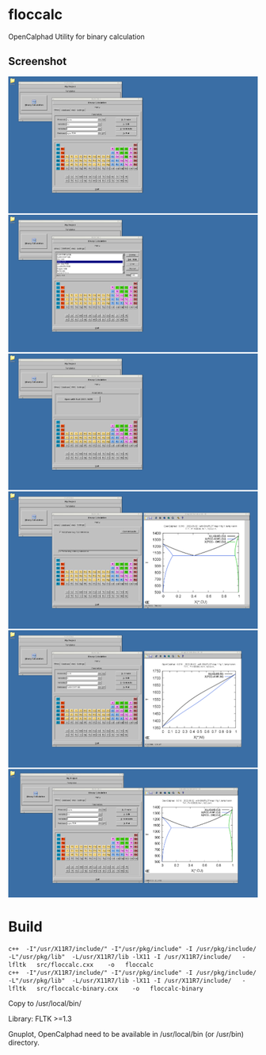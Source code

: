 # floccalc
OpenCalphad Utility for binary calculation


## Screenshot


![](media/floccalc-1.png)
![](media/floccalc-2.png)
![](media/floccalc-3.png)
![](media/floccalc-4.png)
![](media/floccalc-5.png)
![](media/floccalc-6.png)


# Build


````
c++  -I"/usr/X11R7/include/" -I"/usr/pkg/include" -I /usr/pkg/include/    -L"/usr/pkg/lib"  -L/usr/X11R7/lib -lX11 -I /usr/X11R7/include/   -lfltk   src/floccalc.cxx    -o   floccalc    
c++  -I"/usr/X11R7/include/" -I"/usr/pkg/include" -I /usr/pkg/include/    -L"/usr/pkg/lib"  -L/usr/X11R7/lib -lX11 -I /usr/X11R7/include/   -lfltk   src/floccalc-binary.cxx    -o   floccalc-binary
````
Copy to /usr/local/bin/ 

Library: FLTK >=1.3

Gnuplot, OpenCalphad need to be available in /usr/local/bin (or /usr/bin) directory. 
